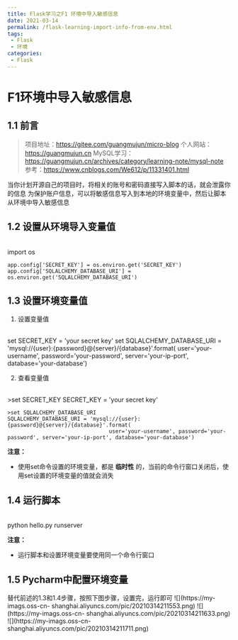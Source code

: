 ```yaml
---
title: Flask学习之F1 环境中导入敏感信息
date: 2021-03-14
permalink: /flask-learning-import-info-from-env.html
tags:
 - Flask
 - 环境
categories:
 - Flask
---
```




# F1环境中导入敏感信息

## 1.1 前言

> 项目地址：https://gitee.com/guangmujun/micro-blog 个人网站：https://guangmujun.cn
> MySQL学习：https://guangmujun.cn/archives/category/learning-note/mysql-note
> 参考：https://www.cnblogs.com/We612/p/11331401.html

当你计划开源自己的项目时，将相关的账号和密码直接写入脚本的话，就会泄露你的信息
为保护账户信息，可以将敏感信息写入到本地的环境变量中，然后让脚本从环境中导入敏感信息

## 1.2 设置从环境导入变量值


​    
    import os 
    
    app.config['SECRET_KEY'] = os.environ.get('SECRET_KEY')
    app.config['SQLALCHEMY_DATABASE_URI'] = os.environ.get('SQLALCHEMY_DATABASE_URI')


## 1.3 设置环境变量值

  1. 设置变量值


​    
    set SECRET_KEY = 'your secret key'
    set SQLALCHEMY_DATABASE_URI = 'mysql://{user}:{password}@{server}/{database}'.format(
                                    user='your-username', password='your-password', server='your-ip-port', database='your-database')


  2. 查看变量值


​    
    >set SECRET_KEY
    SECRET_KEY = 'your secret key'
    
    >set SQLALCHEMY_DATABASE_URI
    SQLALCHEMY_DATABASE_URI = 'mysql://{user}:{password}@{server}/{database}'.format(
                                    user='your-username', password='your-password', server='your-ip-port', database='your-database')


**注意：**

  * 使用set命令设置的环境变量，都是 **临时性** 的，当前的命令行窗口关闭后，使用set设置的环境变量的值就会消失

## 1.4 运行脚本


​    
    python hello.py runserver


**注意：**

  * 运行脚本和设置环境变量要使用同一个命令行窗口

## 1.5 Pycharm中配置环境变量

替代前述的1.3和1.4步骤，按照下图步骤，设置完，运行即可 ![](https://my-imags.oss-cn-
shanghai.aliyuncs.com/pic/20210314211553.png) ![](https://my-imags.oss-cn-
shanghai.aliyuncs.com/pic/20210314211633.png) ![](https://my-imags.oss-cn-
shanghai.aliyuncs.com/pic/20210314211711.png)

